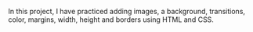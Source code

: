 In this project, I have practiced adding images, a background, transitions, color, margins, width, height and borders using HTML and CSS. 
